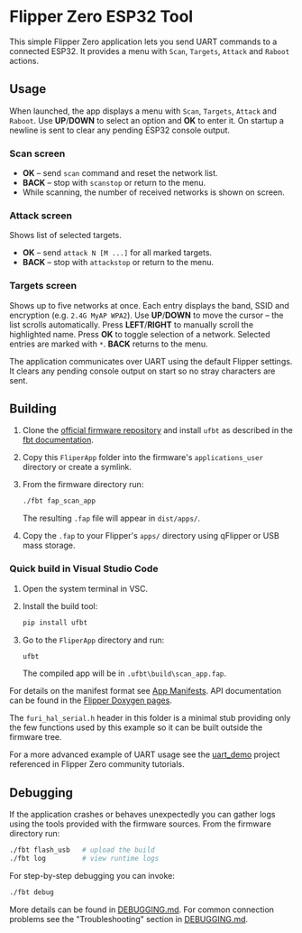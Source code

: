 # Flipper Zero ESP32 Tool

This simple Flipper Zero application lets you send UART commands to a connected ESP32. It provides a menu with `Scan`, `Targets`, `Attack` and `Raboot` actions.

## Usage

When launched, the app displays a menu with `Scan`, `Targets`, `Attack` and `Raboot`. Use **UP**/**DOWN** to select an option and **OK** to enter it. On startup a newline is sent to clear any pending ESP32 console output.

### Scan screen

* **OK** – send `scan` command and reset the network list.
* **BACK** – stop with `scanstop` or return to the menu.
* While scanning, the number of received networks is shown on screen.

### Attack screen

Shows list of selected targets. 
* **OK** – send `attack N [M ...]` for all marked targets.
* **BACK** – stop with `attackstop` or return to the menu.

### Targets screen

Shows up to five networks at once. Each entry displays the band, SSID and encryption (e.g. `2.4G MyAP WPA2`). Use **UP**/**DOWN** to move the cursor – the list scrolls automatically. Press **LEFT**/**RIGHT** to manually scroll the highlighted name. Press **OK** to toggle selection of a network. Selected entries are marked with `*`. **BACK** returns to the menu.

The application communicates over UART using the default Flipper settings. It clears any pending console output on start so no stray characters are sent.

## Building

1. Clone the [official firmware repository](https://github.com/flipperdevices/flipperzero-firmware) and install `ufbt` as described in the [fbt documentation](https://github.com/flipperdevices/flipperzero-firmware/blob/dev/documentation/fbt.md).
2. Copy this `FliperApp` folder into the firmware's `applications_user` directory or create a symlink.
3. From the firmware directory run:

   ```bash
   ./fbt fap_scan_app
   ```

   The resulting `.fap` file will appear in `dist/apps/`.
4. Copy the `.fap` to your Flipper's `apps/` directory using qFlipper or USB mass storage.

### Quick build in Visual Studio Code

1. Open the system terminal in VSC.
2. Install the build tool:

   ```bash
   pip install ufbt
   ```

3. Go to the `FliperApp` directory and run:

   ```bash
   ufbt
   ```

   The compiled app will be in `.ufbt\build\scan_app.fap`.

For details on the manifest format see [App Manifests](https://github.com/flipperdevices/flipperzero-firmware/blob/dev/documentation/AppManifests.md). API documentation can be found in the [Flipper Doxygen pages](https://developer.flipper.net/flipperzero/doxygen/).

The `furi_hal_serial.h` header in this folder is a minimal stub providing only
the few functions used by this example so it can be built outside the firmware
tree.

For a more advanced example of UART usage see the
[uart_demo](https://github.com/jamisonderek/flipper-zero-tutorials/tree/main/gpio/uart_demo)
project referenced in Flipper Zero community tutorials.

## Debugging

If the application crashes or behaves unexpectedly you can gather logs using the
tools provided with the firmware sources. From the firmware directory run:

```bash
./fbt flash_usb   # upload the build
./fbt log         # view runtime logs
```

For step-by-step debugging you can invoke:

```bash
./fbt debug
```

More details can be found in [DEBUGGING.md](DEBUGGING.md).
For common connection problems see the "Troubleshooting" section in [DEBUGGING.md](DEBUGGING.md).
